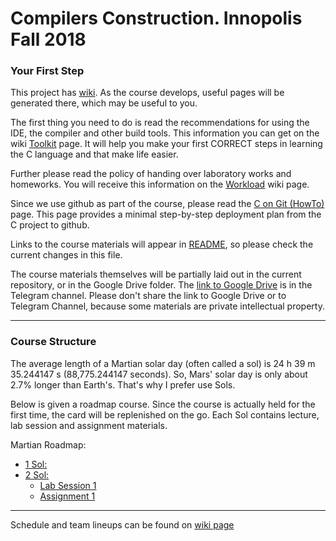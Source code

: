 # Compilers Construction. Innopolis Fall 2018

### Your First Step
This project has [wiki](https://github.com/cubazis/inno_comicon_fall/wiki).
As the course develops, useful pages will be generated there, which may be useful to you.

The first thing you need to do is read the recommendations for using the IDE, the compiler and other build tools. This information you can get on the wiki [Toolkit](https://github.com/cubazis/inno_comicon_fall/wiki/Toolkit) page.
It will help you make your first CORRECT steps in learning the C language and that make life easier.

Further please read the policy of handing over laboratory works and homeworks. You will receive this information on the [Workload](https://github.com/cubazis/inno_comicon_fall/wiki/Workload) wiki page.

Since we use github as part of the course, please read the [C on Git (HowTo)](https://github.com/cubazis/inno_comicon_fall/wiki/C-on-Git-(HowTo)) page. This page provides a minimal step-by-step deployment plan from the C project to github.


Links to the course materials will appear in [README](https://github.com/cubazis/inno_comicon_fall/blob/master/README.md), so please check the current changes in this file.

The course materials themselves will be partially laid out in the current repository, or in the Google Drive folder. 
The [link to Google Drive](https://github.com/cubazis/inno_comicon_fall/blob/master/imgs/ahahah.gif) is in the Telegram channel. 
Please don't share the link to Google Drive or to Telegram Channel, because some materials are private intellectual property.

___

### Course Structure
The average length of a Martian solar day (often called a sol) is 24 h 39 m 35.244147 s (88,775.244147 seconds). So, Mars' solar day is only about 2.7% longer than Earth's. That's why I prefer use Sols.

Below is given a roadmap course. Since the course is actually held for the first time, the card will be replenished on the go.
Each Sol contains lecture, lab session and assignment materials. 

Martian Roadmap:
- [1 Sol: ](lectures/lecture1.pdf)
- [2 Sol: ](lectures/lecture1.pdf)
    - [Lab Session 1](labs/lab1/README.md)
    - [Assignment 1](assignments/ha1/ha1.pdf)
___

Schedule and team lineups can be found on [wiki page](https://github.com/cubazis/inno_comicon_fall/wiki/Schedule-&-lineups
)
